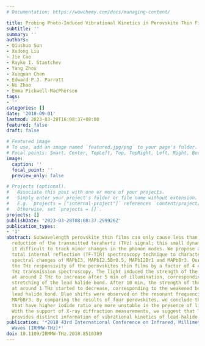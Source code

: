 ```yaml
---
# Documentation: https://wowchemy.com/docs/managing-content/

title: Probing Photo-Induced Vibrational Kinetics in Perovskite Thin Films
subtitle: ''
summary: ''
authors:
- Qiushuo Sun
- Xudong Liu
- Jie Cao
- Rayko I. Stantchev
- Yang Zhou
- Xuequan Chen
- Edward P.J. Parrott
- Ni Zhao
- Emma Pickwell-MacPherson
tags:
- ''
categories: []
date: '2018-09-01'
lastmod: 2023-03-28T16:08:37+08:00
featured: false
draft: false

# Featured image
# To use, add an image named `featured.jpg/png` to your page's folder.
# Focal points: Smart, Center, TopLeft, Top, TopRight, Left, Right, BottomLeft, Bottom, BottomRight.
image:
  caption: ''
  focal_point: ''
  preview_only: false

# Projects (optional).
#   Associate this post with one or more of your projects.
#   Simply enter your project's folder or file name without extension.
#   E.g. `projects = ["internal-project"]` references `content/project/deep-learning/index.md`.
#   Otherwise, set `projects = []`.
projects: []
publishDate: '2023-03-28T08:08:37.299926Z'
publication_types:
- '1'
abstract: Subwavelength perovskite thin films can only cause less than a 10% intensity
  reduction of the transmitted terahertz (THz) signal; this small dynamic range makes
  it difficult to track minor changes in the phonon modes. We propose a THz thin film
  total internal reflection (TF-TIR) spectroscopy technique to characterize photo-induced
  spectral changes of MAPbI3, MAPbI2.5Br0.5, MAPbI2Br1 and MAPbBr3. Our approach enhanced
  the THz responsivity of the perovskites thin films by a factor of 4 compared to
  THz transmission spectroscopy. The light induced the strength of the phonon modes
  at around 2 THz to increase after 5 min of illumination, corresponding to the enhanced
  stretching of the lead halide bond. After 10 min, the strength of the phonon modes
  at around 1 THz started to decrease, corresponding to the weakened bending of the
  lead halide bond. Blue shifts were observed on the resonant frequencies apart from
  MAPbBr3. By comparing the results of four perovskites, we conclude the perovskites
  that have higher iodide ratio are more unstable in the presence of light and moisture.
  With the support of X-ray diffraction measurements, we suggest that THz TF-TIR spectroscopy
  provides distinct information of vibrational kinetics of lead-halide bond in perovskites.
publication: '*2018 43rd International Conference on Infrared, Millimeter, and Terahertz
  Waves (IRMMW-THz)*'
doi: 10.1109/IRMMW-THz.2018.8510389
---
```

